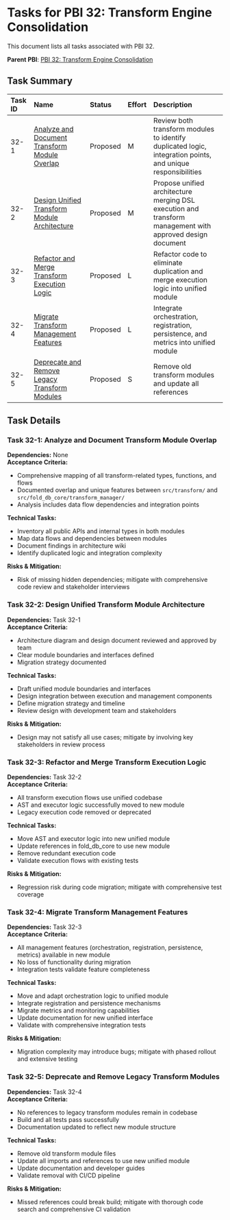 # Tasks for PBI 32: Transform Engine Consolidation

This document lists all tasks associated with PBI 32.

**Parent PBI**: [PBI 32: Transform Engine Consolidation](./prd.md)

## Task Summary

| Task ID | Name | Status | Effort | Description |
| :------ | :--- | :----- | :----- | :---------- |
| 32-1    | [Analyze and Document Transform Module Overlap](./32-1.md) | Proposed | M | Review both transform modules to identify duplicated logic, integration points, and unique responsibilities |
| 32-2    | [Design Unified Transform Module Architecture](./32-2.md) | Proposed | M | Propose unified architecture merging DSL execution and transform management with approved design document |
| 32-3    | [Refactor and Merge Transform Execution Logic](./32-3.md) | Proposed | L | Refactor code to eliminate duplication and merge execution logic into unified module |
| 32-4    | [Migrate Transform Management Features](./32-4.md) | Proposed | L | Integrate orchestration, registration, persistence, and metrics into unified module |
| 32-5    | [Deprecate and Remove Legacy Transform Modules](./32-5.md) | Proposed | S | Remove old transform modules and update all references |

## Task Details

### Task 32-1: Analyze and Document Transform Module Overlap
**Dependencies:** None  
**Acceptance Criteria:**
- Comprehensive mapping of all transform-related types, functions, and flows
- Documented overlap and unique features between `src/transform/` and `src/fold_db_core/transform_manager/`
- Analysis includes data flow dependencies and integration points

**Technical Tasks:**
- Inventory all public APIs and internal types in both modules
- Map data flows and dependencies between modules
- Document findings in architecture wiki
- Identify duplicated logic and integration complexity

**Risks & Mitigation:** 
- Risk of missing hidden dependencies; mitigate with comprehensive code review and stakeholder interviews

### Task 32-2: Design Unified Transform Module Architecture
**Dependencies:** Task 32-1  
**Acceptance Criteria:**
- Architecture diagram and design document reviewed and approved by team
- Clear module boundaries and interfaces defined
- Migration strategy documented

**Technical Tasks:**
- Draft unified module boundaries and interfaces
- Design integration between execution and management components
- Define migration strategy and timeline
- Review design with development team and stakeholders

**Risks & Mitigation:** 
- Design may not satisfy all use cases; mitigate by involving key stakeholders in review process

### Task 32-3: Refactor and Merge Transform Execution Logic
**Dependencies:** Task 32-2  
**Acceptance Criteria:**
- All transform execution flows use unified codebase
- AST and executor logic successfully moved to new module
- Legacy execution code removed or deprecated

**Technical Tasks:**
- Move AST and executor logic into new unified module
- Update references in fold_db_core to use new module
- Remove redundant execution code
- Validate execution flows with existing tests

**Risks & Mitigation:** 
- Regression risk during code migration; mitigate with comprehensive test coverage

### Task 32-4: Migrate Transform Management Features
**Dependencies:** Task 32-3  
**Acceptance Criteria:**
- All management features (orchestration, registration, persistence, metrics) available in new module
- No loss of functionality during migration
- Integration tests validate feature completeness

**Technical Tasks:**
- Move and adapt orchestration logic to unified module
- Integrate registration and persistence mechanisms
- Migrate metrics and monitoring capabilities
- Update documentation for new unified interface
- Validate with comprehensive integration tests

**Risks & Mitigation:** 
- Migration complexity may introduce bugs; mitigate with phased rollout and extensive testing

### Task 32-5: Deprecate and Remove Legacy Transform Modules
**Dependencies:** Task 32-4  
**Acceptance Criteria:**
- No references to legacy transform modules remain in codebase
- Build and all tests pass successfully
- Documentation updated to reflect new module structure

**Technical Tasks:**
- Remove old transform module files
- Update all imports and references to use new unified module
- Update documentation and developer guides
- Validate removal with CI/CD pipeline

**Risks & Mitigation:** 
- Missed references could break build; mitigate with thorough code search and comprehensive CI validation